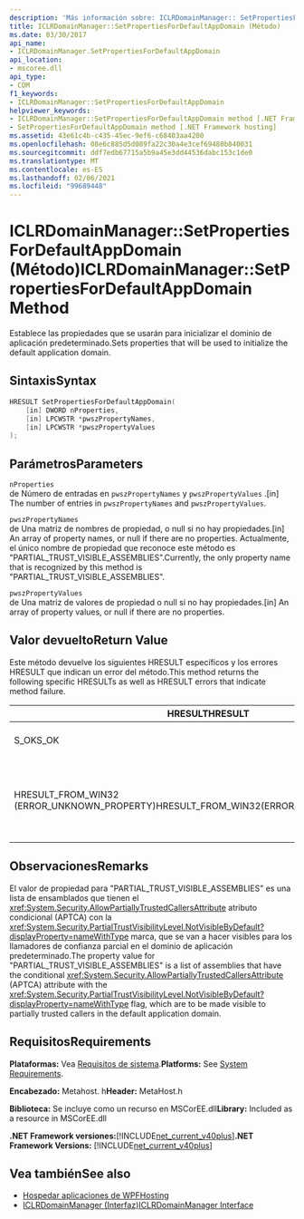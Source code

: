 ```yaml
---
description: 'Más información sobre: ICLRDomainManager:: SetPropertiesForDefaultAppDomain ((método)'
title: ICLRDomainManager::SetPropertiesForDefaultAppDomain (Método)
ms.date: 03/30/2017
api_name:
- ICLRDomainManager.SetPropertiesForDefaultAppDomain
api_location:
- mscoree.dll
api_type:
- COM
f1_keywords:
- ICLRDomainManager::SetPropertiesForDefaultAppDomain
helpviewer_keywords:
- ICLRDomainManager::SetPropertiesForDefaultAppDomain method [.NET Framework hosting]
- SetPropertiesForDefaultAppDomain method [.NET Framework hosting]
ms.assetid: 43e61c4b-c435-45ec-9ef6-c68403aa4200
ms.openlocfilehash: 08e6c885d5d089fa22c30a4e3cef69480b840031
ms.sourcegitcommit: ddf7edb67715a5b9a45e3dd44536dabc153c1de0
ms.translationtype: MT
ms.contentlocale: es-ES
ms.lasthandoff: 02/06/2021
ms.locfileid: "99689448"
---
```

# <a name="iclrdomainmanagersetpropertiesfordefaultappdomain-method"></a><span data-ttu-id="0cb9e-103">ICLRDomainManager::SetPropertiesForDefaultAppDomain (Método)</span><span class="sxs-lookup"><span data-stu-id="0cb9e-103">ICLRDomainManager::SetPropertiesForDefaultAppDomain Method</span></span>

<span data-ttu-id="0cb9e-104">Establece las propiedades que se usarán para inicializar el dominio de aplicación predeterminado.</span><span class="sxs-lookup"><span data-stu-id="0cb9e-104">Sets properties that will be used to initialize the default application domain.</span></span>  
  
## <a name="syntax"></a><span data-ttu-id="0cb9e-105">Sintaxis</span><span class="sxs-lookup"><span data-stu-id="0cb9e-105">Syntax</span></span>  
  
```cpp  
HRESULT SetPropertiesForDefaultAppDomain(  
    [in] DWORD nProperties,  
    [in] LPCWSTR *pwszPropertyNames,  
    [in] LPCWSTR *pwszPropertyValues  
);  
```  
  
## <a name="parameters"></a><span data-ttu-id="0cb9e-106">Parámetros</span><span class="sxs-lookup"><span data-stu-id="0cb9e-106">Parameters</span></span>  

 `nProperties`  
 <span data-ttu-id="0cb9e-107">de Número de entradas en `pwszPropertyNames` y `pwszPropertyValues` .</span><span class="sxs-lookup"><span data-stu-id="0cb9e-107">[in] The number of entries in `pwszPropertyNames` and `pwszPropertyValues`.</span></span>  
  
 `pwszPropertyNames`  
 <span data-ttu-id="0cb9e-108">de Una matriz de nombres de propiedad, o null si no hay propiedades.</span><span class="sxs-lookup"><span data-stu-id="0cb9e-108">[in] An array of property names, or null if there are no properties.</span></span> <span data-ttu-id="0cb9e-109">Actualmente, el único nombre de propiedad que reconoce este método es "PARTIAL_TRUST_VISIBLE_ASSEMBLIES".</span><span class="sxs-lookup"><span data-stu-id="0cb9e-109">Currently, the only property name that is recognized by this method is "PARTIAL_TRUST_VISIBLE_ASSEMBLIES".</span></span>  
  
 `pwszPropertyValues`  
 <span data-ttu-id="0cb9e-110">de Una matriz de valores de propiedad o null si no hay propiedades.</span><span class="sxs-lookup"><span data-stu-id="0cb9e-110">[in] An array of property values, or null if there are no properties.</span></span>  
  
## <a name="return-value"></a><span data-ttu-id="0cb9e-111">Valor devuelto</span><span class="sxs-lookup"><span data-stu-id="0cb9e-111">Return Value</span></span>  

 <span data-ttu-id="0cb9e-112">Este método devuelve los siguientes HRESULT específicos y los errores HRESULT que indican un error del método.</span><span class="sxs-lookup"><span data-stu-id="0cb9e-112">This method returns the following specific HRESULTs as well as HRESULT errors that indicate method failure.</span></span>  
  
|<span data-ttu-id="0cb9e-113">HRESULT</span><span class="sxs-lookup"><span data-stu-id="0cb9e-113">HRESULT</span></span>|<span data-ttu-id="0cb9e-114">Descripción</span><span class="sxs-lookup"><span data-stu-id="0cb9e-114">Description</span></span>|  
|-------------|-----------------|  
|<span data-ttu-id="0cb9e-115">S_OK</span><span class="sxs-lookup"><span data-stu-id="0cb9e-115">S_OK</span></span>|<span data-ttu-id="0cb9e-116">El método se completó correctamente.</span><span class="sxs-lookup"><span data-stu-id="0cb9e-116">The method completed successfully.</span></span>|  
|<span data-ttu-id="0cb9e-117">HRESULT_FROM_WIN32 (ERROR_UNKNOWN_PROPERTY)</span><span class="sxs-lookup"><span data-stu-id="0cb9e-117">HRESULT_FROM_WIN32(ERROR_UNKNOWN_PROPERTY)</span></span>|<span data-ttu-id="0cb9e-118">`pwszPropertyNames` incluye un nombre de propiedad que este método no reconoce.</span><span class="sxs-lookup"><span data-stu-id="0cb9e-118">`pwszPropertyNames` includes a property name that is not recognized by this method.</span></span>|  
  
## <a name="remarks"></a><span data-ttu-id="0cb9e-119">Observaciones</span><span class="sxs-lookup"><span data-stu-id="0cb9e-119">Remarks</span></span>  

 <span data-ttu-id="0cb9e-120">El valor de propiedad para "PARTIAL_TRUST_VISIBLE_ASSEMBLIES" es una lista de ensamblados que tienen el <xref:System.Security.AllowPartiallyTrustedCallersAttribute> atributo condicional (APTCA) con la <xref:System.Security.PartialTrustVisibilityLevel.NotVisibleByDefault?displayProperty=nameWithType> marca, que se van a hacer visibles para los llamadores de confianza parcial en el dominio de aplicación predeterminado.</span><span class="sxs-lookup"><span data-stu-id="0cb9e-120">The property value for "PARTIAL_TRUST_VISIBLE_ASSEMBLIES" is a list of assemblies that have the conditional <xref:System.Security.AllowPartiallyTrustedCallersAttribute> (APTCA) attribute with the <xref:System.Security.PartialTrustVisibilityLevel.NotVisibleByDefault?displayProperty=nameWithType> flag, which are to be made visible to partially trusted callers in the default application domain.</span></span>  
  
## <a name="requirements"></a><span data-ttu-id="0cb9e-121">Requisitos</span><span class="sxs-lookup"><span data-stu-id="0cb9e-121">Requirements</span></span>  

 <span data-ttu-id="0cb9e-122">**Plataformas:** Vea [Requisitos de sistema](../../get-started/system-requirements.md).</span><span class="sxs-lookup"><span data-stu-id="0cb9e-122">**Platforms:** See [System Requirements](../../get-started/system-requirements.md).</span></span>  
  
 <span data-ttu-id="0cb9e-123">**Encabezado:** Metahost. h</span><span class="sxs-lookup"><span data-stu-id="0cb9e-123">**Header:** MetaHost.h</span></span>  
  
 <span data-ttu-id="0cb9e-124">**Biblioteca:** Se incluye como un recurso en MSCorEE.dll</span><span class="sxs-lookup"><span data-stu-id="0cb9e-124">**Library:** Included as a resource in MSCorEE.dll</span></span>  
  
 <span data-ttu-id="0cb9e-125">**.NET Framework versiones:**[!INCLUDE[net_current_v40plus](../../../../includes/net-current-v40plus-md.md)]</span><span class="sxs-lookup"><span data-stu-id="0cb9e-125">**.NET Framework Versions:** [!INCLUDE[net_current_v40plus](../../../../includes/net-current-v40plus-md.md)]</span></span>  
  
## <a name="see-also"></a><span data-ttu-id="0cb9e-126">Vea también</span><span class="sxs-lookup"><span data-stu-id="0cb9e-126">See also</span></span>

- [<span data-ttu-id="0cb9e-127">Hospedar aplicaciones de WPF</span><span class="sxs-lookup"><span data-stu-id="0cb9e-127">Hosting</span></span>](index.md)
- [<span data-ttu-id="0cb9e-128">ICLRDomainManager (Interfaz)</span><span class="sxs-lookup"><span data-stu-id="0cb9e-128">ICLRDomainManager Interface</span></span>](iclrdomainmanager-interface.md)
